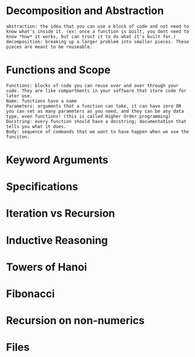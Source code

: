 # Decomposition and Abstraction
    abstraction: the idea that you can use a block of code and not need to know what's inside it. (ex: once a function is built, you dont need to know *how* it works, but can trust it to do what it's built for.)
    decomposition: breaking up a larger problem into smaller pieces. These pieces are meant to be reuseable. 

# Functions and Scope
    Functions: blocks of code you can reuse over and over through your code. They are like compartments in your software that store code for later use. 
    Name: functions have a name 
    Parameters: arguments that a function can take, it can have zero OR you can set as many parameters as you need, and they can be any data type, even functions! (this is called Higher Order programming)
    Docstring: every function should have a docstring; documentation that tells you what it does. 
    Body: sequence of commands that we want to have happen when we use the funciton. 

# Keyword Arguments
# Specifications
# Iteration vs Recursion
# Inductive Reasoning
# Towers of Hanoi
# Fibonacci
# Recursion on non-numerics
# Files 